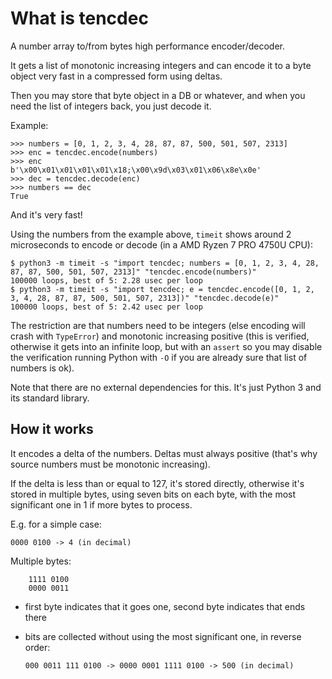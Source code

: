 # What is tencdec

A number array to/from bytes high performance encoder/decoder.

It gets a list of monotonic increasing integers and can encode it to a byte object very fast in a compressed form using deltas.

Then you may store that byte object in a DB or whatever, and when you need the list of integers back, you just decode it.

Example:

```
>>> numbers = [0, 1, 2, 3, 4, 28, 87, 87, 500, 501, 507, 2313]
>>> enc = tencdec.encode(numbers)
>>> enc
b'\x00\x01\x01\x01\x01\x18;\x00\x9d\x03\x01\x06\x8e\x0e'
>>> dec = tencdec.decode(enc)
>>> numbers == dec
True
```

And it's very fast! 

Using the numbers from the example above, `timeit` shows around 2 microseconds to encode or decode (in a AMD Ryzen 7 PRO 4750U CPU):

```
$ python3 -m timeit -s "import tencdec; numbers = [0, 1, 2, 3, 4, 28, 87, 87, 500, 501, 507, 2313]" "tencdec.encode(numbers)"
100000 loops, best of 5: 2.28 usec per loop
$ python3 -m timeit -s "import tencdec; e = tencdec.encode([0, 1, 2, 3, 4, 28, 87, 87, 500, 501, 507, 2313])" "tencdec.decode(e)"
100000 loops, best of 5: 2.42 usec per loop
```

The restriction are that numbers need to be integers (else encoding will crash with `TypeError`) and monotonic increasing positive (this is verified, otherwise it gets into an infinite loop, but with an `assert` so you may disable the verification running Python with `-O` if you are already sure that list of numbers is ok).

Note that there are no external dependencies for this. It's just Python 3 and its standard library.


## How it works

It encodes a delta of the numbers. Deltas must always positive (that's why source numbers must be monotonic increasing).

If the delta is less than or equal to 127, it's stored directly, otherwise it's stored in multiple bytes, using seven bits on each byte, with the most significant one in 1 if more bytes to process.

E.g. for a simple case:

```
0000 0100 -> 4 (in decimal)
```

Multiple bytes:

```
    1111 0100
    0000 0011
```
- first byte indicates that it goes one, second byte indicates that ends there

- bits are collected without using the most significant one, in reverse order:

    ```
    000 0011 111 0100 -> 0000 0001 1111 0100 -> 500 (in decimal)
    ```
